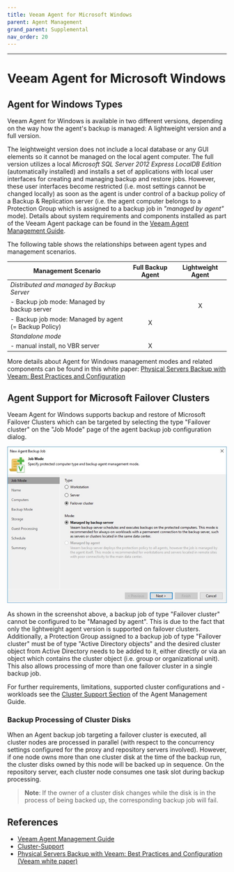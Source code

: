 ```yaml
---
title: Veeam Agent for Microsoft Windows
parent: Agent Management
grand_parent: Supplemental
nav_order: 20
---
```


---
# Veeam Agent for Microsoft Windows

## Agent for Windows Types
Veeam Agent for Windows is available in two different versions, depending on the way how the agent's backup is managed: A lightweight version and a full version.

The leightweight version does not include a local database or any GUI elements so it cannot be managed on the local agent computer. The full version utilizes a local *Microsoft SQL Server 2012 Express LocalDB Edition* (automatically installed) and installs a set of applications with local user interfaces for creating and managing backup and restore jobs. However, these user interfaces become restricted (i.e. most settings cannot be changed locally) as soon as the agent is under control of a backup policy of a Backup & Replication server (i.e. the agent computer belongs to a Protection Group which is assigned to a backup job in _"managed by agent"_ mode). Details about system requirements and components installed as part of the Veeam Agent package can be found in the [Veeam Agent Management Guide].

The following table shows the relationships between agent types and management scenarios.

| **Management Scenario** | Full Backup Agent | Lightweight Agent |
| --- | :---: | :---: |
| *Distributed and managed by Backup Server* |  |  |
| - Backup job mode: Managed by backup server |  | X |
| - Backup job mode: Managed by agent (= Backup Policy) | X |  |
| *Standalone mode* |  |  |
| - manual install, no VBR server | X |  |

More details about Agent for Windows management modes and related components can be found in this white paper: [Physical Servers Backup with Veeam: Best Practices and Configuration][VAW Whitepaper]

## Agent Support for Microsoft Failover Clusters
Veeam Agent for Windows supports backup and restore of Microsoft Failover Clusters which can be targeted by selecting the type "Failover cluster" on the "Job Mode" page of the agent backup job configuration dialog.

![cluster-job](media/agent_management_image_jobmode_cluster.png)

As shown in the screenshot above, a backup job of type "Failover cluster" cannot be configured to be "Managed by agent". This is due to the fact that only the lightweight agent version is supported on failover clusters. Additionally, a Protection Group assigned to a backup job of type "Failover cluster" must be of type "Active Directory objects" and the desired cluster object from Active Directory needs to be added to it, either directly or via an object which contains the cluster object (i.e. group or organizational unit). This also allows processing of more than one failover cluster in a single backup job.

For further requirements, limitations, supported cluster configurations and -workloads see the [Cluster Support Section][Cluster-Support] of the Agent Management Guide.

### Backup Processing of Cluster Disks
When an Agent backup job targeting a failover cluster is executed, all cluster nodes are processed in parallel (with respect to the concurrency settings configured for the proxy and repository servers involved). However, if one node owns more than one cluster disk at the time of the backup run, the cluster disks owned by this node will be backed up in sequence. On the repository server, each cluster node consumes one task slot during backup processing.

>**Note**: If the owner of a cluster disk changes while the disk is in the process of being backed up, the corresponding backup job will fail.

## References
- [Veeam Agent Management Guide]
- [Cluster-Support]
- [Physical Servers Backup with Veeam: Best Practices and Configuration (Veeam white paper)][VAW Whitepaper]

<!-- referenced links -->
[Veeam Agent Management Guide]: https://helpcenter.veeam.com/docs/backup/agents/index.html
[Cluster-Support]: https://helpcenter.veeam.com/docs/backup/agents/cluster_support.html
[VAW Whitepaper]: https://www.veeam.com/wp-physical-servers-backup-best-practices-configuration.html
